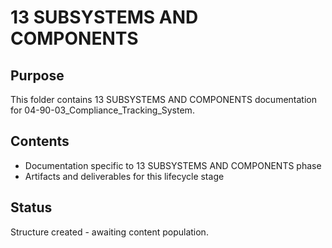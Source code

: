 # 13 SUBSYSTEMS AND COMPONENTS

## Purpose
This folder contains 13 SUBSYSTEMS AND COMPONENTS documentation for 04-90-03_Compliance_Tracking_System.

## Contents
- Documentation specific to 13 SUBSYSTEMS AND COMPONENTS phase
- Artifacts and deliverables for this lifecycle stage

## Status
Structure created - awaiting content population.
